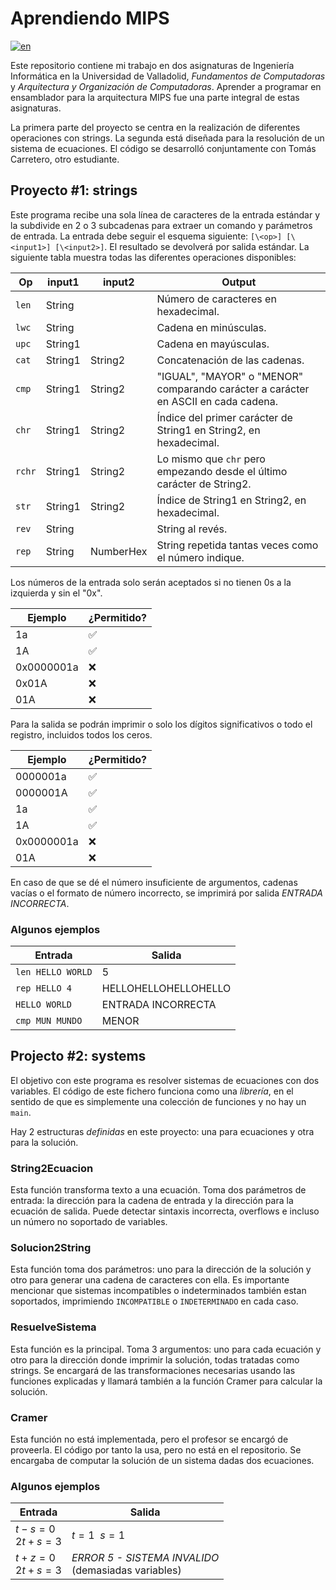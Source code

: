 # Aprendiendo MIPS
[![en](https://img.shields.io/badge/lang-en-red.svg)](/README.md)

Este repositorio contiene mi trabajo en dos asignaturas de Ingeniería Informática en la Universidad de Valladolid, _Fundamentos de Computadoras_ y _Arquitectura y Organización de Computadoras_. Aprender a programar en ensamblador para la arquitectura MIPS fue una parte integral de estas asignaturas.

La primera parte del proyecto se centra en la realización de diferentes operaciones con strings. La segunda está diseñada para la resolución de un sistema de ecuaciones. 
El código se desarrolló conjuntamente con Tomás Carretero, otro estudiante.

## Proyecto #1: strings
Este programa recibe una sola línea de caracteres de la entrada estándar y la subdivide en 2 o 3 subcadenas para extraer un comando y parámetros de entrada.
La entrada debe seguir el esquema siguiente: `[\<op>] [\<input1>] [\<input2>]`. El resultado se devolverá por salida estándar. La siguiente tabla muestra todas las diferentes operaciones disponibles:

|   Op    | input1  |   input2  |   Output  |
|---------|---------|-----------|-----------|
| `len`     | String  |           | Número de caracteres en hexadecimal.|
| `lwc`     | String  |           | Cadena en minúsculas.|
| `upc`     | String1 |           | Cadena en mayúsculas.|
| `cat`     | String1 | String2   | Concatenación de las cadenas.|
| `cmp`     | String1 | String2   | "IGUAL", "MAYOR" o "MENOR" comparando carácter a carácter en ASCII en cada cadena.
| `chr`     | String1 | String2   | Índice del primer carácter de String1 en String2, en hexadecimal.
| `rchr`    | String1 | String2   | Lo mismo que `chr` pero empezando desde el último carácter de String2.
| `str`     | String1 | String2   | Índice de String1 en String2, en hexadecimal.
| `rev`     | String  |           | String al revés.
| `rep`     | String  | NumberHex | String repetida tantas veces como el número indique.

Los números de la entrada solo serán aceptados si no tienen 0s a la izquierda y sin el "0x".

| Ejemplo   | ¿Permitido?  |
|-----------|-------|
| 1a        | ✅    |
| 1A        | ✅    |
| 0x0000001a| ❌    |
| 0x01A     | ❌    |
| 01A       | ❌    |

Para la salida se podrán imprimir o solo los dígitos significativos o todo el registro, incluidos todos los ceros.

| Ejemplo   | ¿Permitido?  |
|-----------|-------|
| 0000001a  | ✅    |
| 0000001A  | ✅    |
| 1a        | ✅    |
| 1A        | ✅    |
| 0x0000001a| ❌    |
| 01A       | ❌    |

En caso de que se dé el número insuficiente de argumentos, cadenas vacías o el formato de número incorrecto, se imprimirá por salida _ENTRADA INCORRECTA_.

### Algunos ejemplos
| Entrada | Salida |
|-------|-------|
| `len HELLO WORLD` | 5 |
| `rep HELLO 4`     | HELLOHELLOHELLOHELLO |
| `HELLO WORLD`     | ENTRADA INCORRECTA |
| `cmp MUN MUNDO`   | MENOR |

## Projecto #2: systems
El objetivo con este programa es resolver sistemas de ecuaciones con dos variables. El código de este fichero funciona como una _librería_, en el sentido de que es simplemente una colección de funciones y no hay un `main`.

Hay 2 estructuras _definidas_ en este proyecto: una para ecuaciones y otra para la solución.

### String2Ecuacion
Esta función transforma texto a una ecuación. Toma dos parámetros de entrada: la dirección para la cadena de entrada y la dirección para la ecuación de salida. Puede detectar sintaxis incorrecta, overflows e incluso un número no soportado de variables.

### Solucion2String
Esta función toma dos parámetros: uno para la dirección de la solución y otro para generar una cadena de caracteres con ella. Es importante mencionar que sistemas incompatibles o indeterminados también estan soportados, imprimiendo `INCOMPATIBLE` o `INDETERMINADO` en cada caso.

### ResuelveSistema
Esta función es la principal. Toma 3 argumentos: uno para cada ecuación y otro para la dirección donde imprimir la solución, todas tratadas como strings. Se encargará de las transformaciones necesarias usando las funciones explicadas y llamará también a la función Cramer para calcular la solución.

### Cramer
Esta función no está implementada, pero el profesor se encargó de proveerla. El código por tanto la usa, pero no está en el repositorio. Se encargaba de computar la solución de un sistema dadas dos ecuaciones.

### Algunos ejemplos
| Entrada | Salida |
|-------|--------|
| $t-s=0$ <br> $2t+s=3$ | $t=1\ \ s=1$ |
| $t+z=0$ <br> $2t+s=3$ | _ERROR 5 - SISTEMA INVALIDO_ <br> (demasiadas variables)